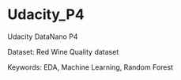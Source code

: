 # Udacity_P4
Udacity DataNano P4

Dataset: Red Wine Quality dataset

Keywords: EDA, Machine Learning, Random Forest
